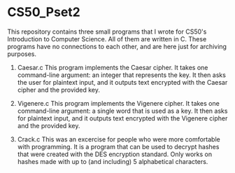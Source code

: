 # CS50_Pset2
This repository contains three small programs that I wrote for CS50's Introduction to Computer Science. All of them are written in C. These programs have no connections to each other, and are here just for archiving purposes.

1. Caesar.c 
This program implements the Caesar cipher. It takes one command-line argument: an integer that represents the key. 
It then asks the user for plaintext input, and it outputs text encrypted with the Caesar cipher and the provided key.

2. Vigenere.c
This program implements the Vigenere cipher. It takes one command-line argument: a single word that is used as a key.
It then asks for plaintext input, and it outputs text encrypted with the Vigenere cipher and the provided key.

3. Crack.c
This was an excercise for people who were more comfortable with programming. It is a program that can be used to decrypt hashes that were created with the DES encryption standard. Only works on hashes made with up to (and including) 5 alphabetical characters.
